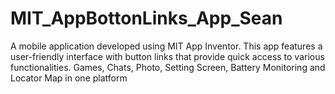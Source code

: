 # MIT_AppBottonLinks_App_Sean
A mobile application developed using MIT App Inventor. This app features a user-friendly interface with button links that provide quick access to various functionalities. Games, Chats, Photo, Setting Screen, Battery Monitoring and Locator Map in one platform
